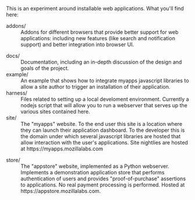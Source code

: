 This is an experiment around installable web applications.  What
you'll find here:

<dl>
<dt>addons/</dt>
<dd>Addons for different browsers that provide better support
    for web applications: including new features (like search and
    notification support) and better integration into browser UI.</dd>

<dl>
<dt>docs/</dt>
<dd>Documentation, including an in-depth discussion of the design
  and goals of the project.</dd>

<dt>example/</dt>
<dd>An example that shows how to integrate myapps javascript libraries
    to allow a site author to trigger an installation of their application.</dd>

<dt>harness/</dt>
<dd>Files related to setting up a local develoment environment.  Currently
    a nodejs script that will allow you to run a webserver that serves
    up the various sites contained here.</dd>

<dt>site/</dt>
<dd>The "myapps" website.  To the end user this site is a location
    where they can launch their application dashboard.  To the developer
    this is the domain under which several javascript libraries are
    hosted that allow interaction with the user's applications.
    Site nightlies are hosted at https://myapps.mozillalabs.com</dd>
</dl>

<dt>store/</dt>
<dd>The "appstore" website, implemented as a Python webserver.
  Implements a demonstration application store that performs 
  authentication of users and provides "proof-of-purchase" assertions
  to applications.  No real payment processing is performed.
  Hosted at https://appstore.mozillalabs.com.
  </dd>
</dl>

